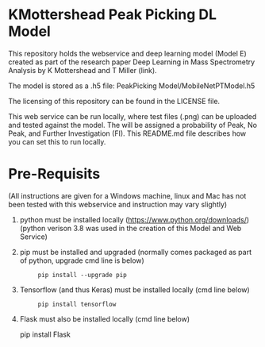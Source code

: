 # KMottershead Peak Picking DL Model

This repository holds the webservice and deep learning model (Model E) created as part of the research paper Deep Learning in Mass Spectrometry Analysis by K Mottershead and T Miller (link).

The model is stored as a .h5 file: PeakPicking Model/MobileNetPTModel.h5

The licensing of this repository can be found in the LICENSE file.

This web service can be run locally, where test files (.png) can be uploaded and tested against the model. The will be assigned a probability of Peak, No Peak, and Further Investigation (FI). This README.md file describes how you can set this to run locally. 

# Pre-Requisits
(All instructions are given for a Windows machine, linux and Mac has not been tested with this webservice and instruction may vary slightly) 
1. python must be installed locally (https://www.python.org/downloads/) (python verison 3.8 was used in the creation of this Model and Web Service)
2. pip must be installed and upgraded (normally comes packaged as part of python, upgrade cmd line is below)

			pip install --upgrade pip
			
3. Tensorflow (and thus Keras) must be installed locally (cmd line below)

			pip install tensorflow

4. Flask must also be installed locally (cmd line below)

	pip install Flask
	